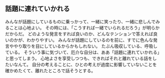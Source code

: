 ## 話題に連れていかれる
みんなが話題にしているものに乗っかって、一緒に笑ったり、一緒に悲しんでみることは心地よい。
その時には、「こうすれば一緒でいられるだろう」が明らかだからだ。
どのような発言をすれば良いのか、どんなテンションで答えれば良いのかが、わかりやすい。
みんなが話題にしているのを前に、すでに色んな発言ややり取りを目にしているからかもしれない。
たぶん吸収している、呼吸している。
そういう事に気づいて、厄介な自分は、ああ「話題に連れていかれる」と思ってしまう。
心地よさを享受しつつも、できればそれと離れている話をしたいなんて。
自分の考えることに、ひとの考えが過度に影響していないことを確かめたくて、離れたところで話そうとする。